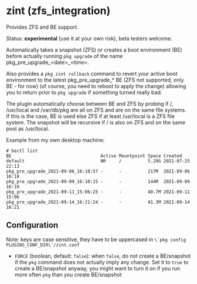 # zint (zfs_integration)

Provides ZFS and BE support.

Status: **experimental** (use it at your own risk), beta testers welcome.

Automatically takes a snapshot (ZFS) or creates a boot environment (BE) before actually running `pkg upgrade` of the name pkg\_pre\_upgrade\_\<date>\_\<time>.

Also provides a `pkg zint rollback` command to revert your active boot environment to the latest pkg\_pre\_upgrade\_\* BE (ZFS not supported, only BE - for now) (of course, you need to reboot to apply the change) allowing you to return prior to `pkg upgrade` if something turned really bad.

The plugin automatically choose between BE and ZFS by probing if /, /usr/local and /var/db/pkg are all on ZFS and are on the same file systems. If this is the case, BE is used else ZFS if at least /usr/local is a ZFS file system. The snapshot will be recursive if / is also on ZFS and on the same pool as /usr/local.

Example from my own desktop machine:

```
# bectl list
BE                                  Active Mountpoint Space Created
default                             NR     /          5.29G 2021-07-25 22:13
pkg_pre_upgrade_2021-09-06_16:18:57 -      -          217M  2021-09-06 16:18
pkg_pre_upgrade_2021-09-09_16:10:15 -      -          144M  2021-09-09 16:10
pkg_pre_upgrade_2021-09-11_15:06:25 -      -          40.7M 2021-09-11 15:06
pkg_pre_upgrade_2021-09-14_16:21:24 -      -          41.3M 2021-09-14 16:21
```

## Configuration

Note: keys are case sensitive, they have to be uppercased in ```\`pkg config PLUGINS_CONF_DIR\`/zint.conf```

* `FORCE` (boolean, default: `false`): when `false`, do not create a BE/snapshot if the `pkg` command does not actually imply any change. Set it to `true` to create a BE/snapshot anyway, you might want to turn it on if you run more often `pkg` than you create BE/snapshot
